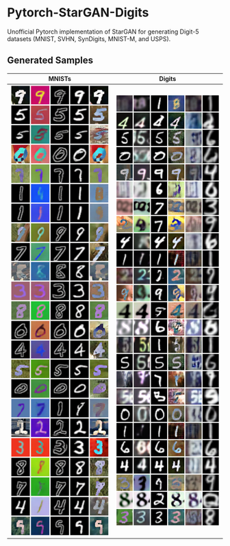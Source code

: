 # Pytorch-StarGAN-Digits
Unofficial Pytorch implementation of StarGAN for generating Digit-5 datasets (MNIST, SVHN, SynDigits, MNIST-M, and USPS).

## Generated Samples
| MNISTs | Digits |
| --- | --- |
<img src="./Results/MNISTs.png" width="500"></img> | <img src="./Results/Digits.png" width="550"></img>

